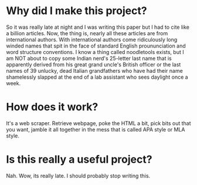 # Why did I make this project?
So it was really late at night and I was writing this paper but I had to cite like a billion articles. Now, the thing is, nearly all these articles are from international authors. With international authors come ridiculously long winded names that spit in the face of standard English proununciation and word structure conventions. I know a thing called noodletools exists, but I am NOT about to copy some Indian nerd's 25-letter last name that is apparently derived from his great grand uncle's British officer or the last names of 39 unlucky, dead Italian grandfathers who have had their name shamelessly slapped at the end of a lab assistant who sees daylight once a week.

# How does it work?
It's a web scraper. Retrieve webpage, poke the HTML a bit, pick bits out that you want, jamble it all together in the mess that is called APA style or MLA style.


# Is this really a useful project?
Nah.
Wow, its really late. I should probably stop writing this.










